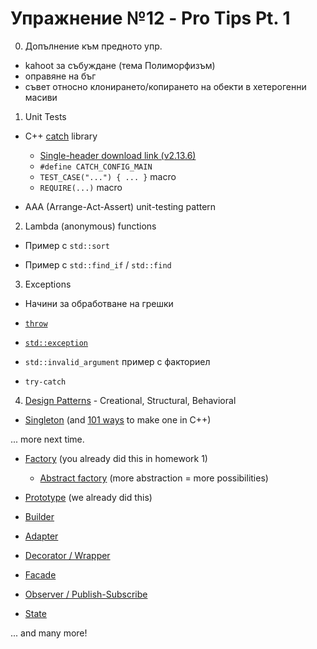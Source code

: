 # Упражнение №12 - Pro Tips Pt. 1

0. Допълнение към предното упр.

* kahoot за събуждане (тема Полиморфизъм)
* оправяне на бъг
* съвет относно клонирането/копирането на обекти в хетерогенни масиви

1. Unit Tests

* C++ [catch](https://github.com/catchorg/Catch2) library
    * [Single-header download link (v2.13.6)](https://github.com/catchorg/Catch2/releases/download/v2.13.6/catch.hpp)
    * `#define CATCH_CONFIG_MAIN`
    * `TEST_CASE("...") { ... }` macro
    * `REQUIRE(...)` macro

* AAA (Arrange-Act-Assert) unit-testing pattern

2. Lambda (anonymous) functions

* Пример с `std::sort`

* Пример с `std::find_if` / `std::find`

3. Exceptions

* Начини за обработване на грешки

* [`throw`](https://en.cppreference.com/w/cpp/language/throw)

* [`std::exception`](https://en.cppreference.com/w/cpp/error/exception)

* `std::invalid_argument` пример с факториел

* `try-catch`

4. [Design Patterns](https://refactoring.guru/design-patterns/cpp) - Creational, Structural, Behavioral

* [Singleton](https://refactoring.guru/design-patterns/singleton/cpp/example#example-0) (and [101 ways](https://stackoverflow.com/questions/1008019/c-singleton-design-pattern/1008086#1008086) to make one in C++)


... more next time.

* [Factory](https://refactoring.guru/design-patterns/factory-method) (you already did this in homework 1)
    * [Abstract factory](https://refactoring.guru/design-patterns/abstract-factory) (more abstraction = more possibilities)

* [Prototype](https://refactoring.guru/design-patterns/prototype) (we already did this)

* [Builder](https://refactoring.guru/design-patterns/builder)

* [Adapter](https://refactoring.guru/design-patterns/adapter)

* [Decorator / Wrapper](https://refactoring.guru/design-patterns/decorator)

* [Facade](https://refactoring.guru/design-patterns/facade)

* [Observer / Publish-Subscribe](https://refactoring.guru/design-patterns/observer)

* [State](https://refactoring.guru/design-patterns/state)


... and many more!

